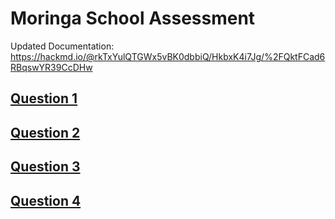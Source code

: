 Moringa School Assessment
==

Updated Documentation: https://hackmd.io/@rkTxYulQTGWx5vBK0dbbiQ/HkbxK4i7Jg/%2FQktFCad6RBqswYR39CcDHw

 [Question 1](/question1.md)
---

[Question 2](/question2.md)
---

[Question 3](/question3.md)
---

[Question 4](/question4.md)
---